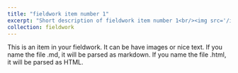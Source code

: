 ```yaml
---
title: "fieldwork item number 1"
excerpt: "Short description of fieldwork item number 1<br/><img src='/images/500x300.png'>"
collection: fieldwork
---
```


This is an item in your fieldwork. It can be have images or nice text. If you name the file .md, it will be parsed as markdown. If you name the file .html, it will be parsed as HTML. 
